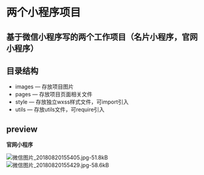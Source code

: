 # 两个小程序项目

基于微信小程序写的两个工作项目（名片小程序，官网小程序）
---

## 目录结构
- images — 存放项目图片
- pages — 存放项目页面相关文件
- style — 存放独立wxss样式文件，可import引入
- utils — 存放utils文件，可require引入
## preview


**官网小程序**

![微信图片_20180820155405.jpg-51.8kB][1] ![微信图片_20180820155429.jpg-58.6kB][2]


  [1]: http://static.zybuluo.com/wp0214/f7bxzj645pytrwt8l6b4btnu/%E5%BE%AE%E4%BF%A1%E5%9B%BE%E7%89%87_20180820155405.jpg
  [2]: http://static.zybuluo.com/wp0214/ry4i4hu3rhiy46pnj8v2mcjv/%E5%BE%AE%E4%BF%A1%E5%9B%BE%E7%89%87_20180820155429.jpg
